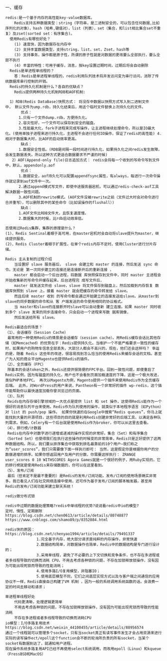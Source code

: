 一、缓存

    redis:是一个基于内存的高性能key-value数据库。
        Redis支持五种数据类型：string（字符串，是二进制安全的，可以包含任何数据,比如序列化的对象），hash（哈希,键值对），list（列表），set（集合，和list相比集合set不重复）及zset(sorted set：有序集合)。
      使用Redis有哪些好处？
        (1) 速度快，因为数据存在内存中
        (2) 支持丰富数据类型，支持string，list，set，Zset，hash等        
        (3) 支持事务，操作都是原子性，所谓的原子性就是对数据的更改要么全部执行，要么全部不执行        
        (4) 丰富的特性：可用于缓存，消息，按key设置过期时间，过期后将会自动删除
      Redis是单进程单线程的？
        答：Redis是单进程单线程的，redis利用队列技术将并发访问变为串行访问，消除了传统数据库串行控制的开销。
      Redis的持久化机制是什么？各自的优缺点？
        Redis提供两种持久化机制RDB和AOF机制:
      
      1）RDB(Redis DataBase)快照方式： 将没存中数据以快照方式写入到二进制文件中， 默认文件为ump.rdb，持久化结束后，用这个临时文件替换上次持久化的文件。 
           优点： 　　
          1.只有一个文件dump.rdb，方便持久化。 　　
          2.容灾性好，一个文件可以保存到安全的磁盘。 　　
          3.性能最大化，fork子进程来完成写操作，让主进程继续处理命令，所以是IO最大化。(使用单独子进程来进行持久化，主进程不会进行任何IO操作，保证了redis的高性能) 4.相对于数据集大时，比AOF的启动效率更高。 
           缺点： 　　
          1.数据安全性低。(RDB是间隔一段时间进行持久化，如果持久化之间redis发生故障，会发生数据丢失。所以这种方式更适合数据要求不严谨的时候)
       2）AOF(Append-only file)日志追加方式： redis会将每一个收到的写命令写到文件中，默认，appendonly.aof
           优点： 　　
          1.数据安全，aof持久化可以配置appendfsync属性，有always，每进行一次命令操作就记录到aof文件中一次。 　　
          2.通过append模式写文件，即使中途服务器宕机，可以通过redis-check-aof工具解决数据一致性问题。 　　
          3.AOF机制的rewrite模式。(AOF文件没被rewrite之前（文件过大时会对命令进行合并重写），可以删除其中的某些命令（比如误操作的flushall）) 
           缺点： 　　          
          1.AOF文件比RDB文件大，且恢复速度慢。 　　          
          2.数据集大的时候，比rdb启动效率低。
          
    否使用过Redis集群，集群的原理是什么？
    (1)、Redis Sentinal着眼于高可用，在master宕机时会自动将slave提升为master，继续提供服务。
    (2)、Redis Cluster着眼于扩展性，在单个redis内存不足时，使用Cluster进行分片存储。
    
    Redis 主从复制的过程介绍
        当设置好 slave 服务器后， slave 会建立和 master 的连接，然后发送 sync 命令。无论是 第一次同步建立的连接还是连接断开后的重新连接 ，
        master 都会启动一个后台进程，将数据 库快照保存到文件中，同时 master 主进程会开始收集新的写命令并缓存起来。后台进程完 成写文件后，
        master 就发送文件给 slave，slave 将文件保存到磁盘上，然后加载到内存恢复 数据库快照到 slave 上。接着 master 就会把缓存的命令转发给 slave。
        而且后续 master 收到 的写命令都会通过开始建立的连接发送给slave。从master到slave的同步数据的命令和从 客 户端发送的命令使用相同的协议格式。
        当 master和slave的连接断开时slave可以自动重新 建立连接。如果 master 同时收到多个 slave 发来的同步连接命令，只会启动一个进程来写数 据库镜像，
        然后发送给所有 slave。    
        
    Redis最适合的场景？
    （1）、会话缓存（Session Cache） 
     最常用的一种使用Redis的情景是会话缓存（session cache）。用Redis缓存会话比其他存储（如Memcached）的优势在于：Redis提供持久化。当维护一个不是严格要求一致性的缓存时，如果用户的购物车信息全部丢失，大部分人都会不高兴的，现在，他们还会这样吗？ 幸运的是，随着 Redis 这些年的改进，很容易找到怎么恰当的使用Redis来缓存会话的文档。甚至广为人知的商业平台Magento也提供Redis的插件。
    （2）、全页缓存（FPC）
     除基本的会话token之外，Redis还提供很简便的FPC平台。回到一致性问题，即使重启了Redis实例，因为有磁盘的持久化，用户也不会看到页面加载速度的下降，这是一个极大改进，类似PHP本地FPC。 再次以Magento为例，Magento提供一个插件来使用Redis作为全页缓存后端。 此外，对WordPress的用户来说，Pantheon有一个非常好的插件 wp-redis，这个插件能帮助你以最快速度加载你曾浏览过的页面。
    （3）、队列 
     Reids在内存存储引擎领域的一大优点是提供 list 和 set 操作，这使得Redis能作为一个很好的消息队列平台来使用。Redis作为队列使用的操作，就类似于本地程序语言（如Python）对 list 的 push/pop 操作。 如果你快速的在Google中搜索“Redis queues”，你马上就能找到大量的开源项目，这些项目的目的就是利用Redis创建非常好的后端工具，以满足各种队列需求。例如，Celery有一个后台就是使用Redis作为broker，你可以从这里去查看。
    （4），排行榜/计数器 
     Redis在内存中对数字进行递增或递减的操作实现的非常好。集合（Set）和有序集合（Sorted Set）也使得我们在执行这些操作的时候变的非常简单，Redis只是正好提供了这两种数据结构。所以，我们要从排序集合中获取到排名最靠前的10个用户–我们称之为“user_scores”，我们只需要像下面一样执行即可： 当然，这是假定你是根据你用户的分数做递增的排序。如果你想返回用户及用户的分数，你需要这样执行： ZRANGE user_scores 0 10 WITHSCORES Agora Games就是一个很好的例子，用Ruby实现的，它的排行榜就是使用Redis来存储数据的，你可以在这里看到。
    （5）、发布/订阅 
     最后（但肯定不是最不重要的）是Redis的发布/订阅功能。发布/订阅的使用场景确实非常多。我已看见人们在社交网络连接中使用，还可作为基于发布/订阅的脚本触发器，甚至用Redis的发布/订阅功能来建立聊天系统！
    
    redis做分布式锁
    
    redis中过期的数据处理策略?redis中单线程的优势?说说看redis中io的模型?
    定时、惰性、定期删除
    https://blog.csdn.net/chen0613/article/details/80748877
    https://www.cnblogs.com/shamo89/p/8352084.html
    
    redis快的原因： https://blog.csdn.net/chenyao1994/article/details/79491337
                  1.完全基于内存，绝大部分请求是纯粹的内存操作，非常快速
                  2.数据结构简单，对数据操作也简单，Redis中的数据结构是专门进行设计的；
                  3.采用单线程，避免了不必要的上下文切换和竞争条件，也不存在多进程或者多线程导致的切换而消耗 CPU，不用去考虑各种锁的问题，不存在加锁释放锁操作，没有因为可能出现死锁而导致的性能消耗；
                  4.使用多路I/O复用模型，非阻塞IO；
                  5.使用底层模型不同，它们之间底层实现方式以及与客户端之间通信的应用协议不一样，Redis直接自己构建了VM 机制 ，因为一般的系统调用系统函数的话，会浪费一定的时间去移动和请求；  
    
    单进程单线程好处
        代码更清晰，处理逻辑更简单
        不用去考虑各种锁的问题，不存在加锁释放锁操作，没有因为可能出现死锁而导致的性能消耗
        不存在多进程或者多线程导致的切换而消耗CPU
    io模型：I/O多路复用技术 https://blog.csdn.net/weixin_44100455/article/details/88956574
    通过一个线程就可以管理多个socket，只有当socket真正有读写事件发生才会占用资源来进行实际的读写操作ect/epoll这个function会不断的轮询所负责的所有socket，当某个socket有数据到达了，就通知用户进程。
    现在操作系统多路复用API已经不再使用select系统调用，而改用epoll（Linux）和kqueue（FressBSD和MacOS）
    